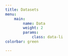 ```yaml
---
title: Datasets
menu:
    main:
        name: Data
        weight: 2
        params:
            class: data-li
colorbar: green

---
```

